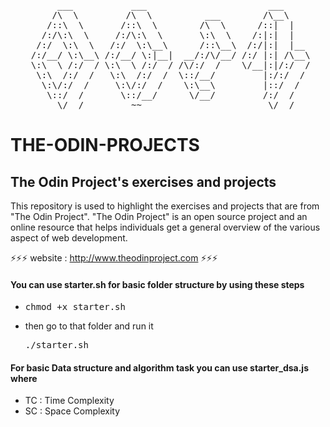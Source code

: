 <pre align=center>
      ___           ___                       ___     
     /\  \         /\  \          ___        /\__\    
    /::\  \       /::\  \        /\  \      /::|  |   
   /:/\:\  \     /:/\:\  \       \:\  \    /:|:|  |   
  /:/  \:\  \   /:/  \:\__\      /::\__\  /:/|:|  |__ 
 /:/__/ \:\__\ /:/__/ \:|__|  __/:/\/__/ /:/ |:| /\__\
 \:\  \ /:/  / \:\  \ /:/  / /\/:/  /    \/__|:|/:/  /
  \:\  /:/  /   \:\  /:/  /  \::/__/         |:/:/  / 
   \:\/:/  /     \:\/:/  /    \:\__\         |::/  /  
    \::/  /       \::/__/      \/__/         /:/  /   
     \/__/         ~~                        \/__/  
</pre>

# THE-ODIN-PROJECTS
## The Odin Project's exercises and projects</br>
This repository is used to highlight the exercises and projects that are from "The Odin Project". "The Odin Project" is an open source project and an online resource that helps individuals get a general overview of the various aspect of web development.

⚡⚡⚡ website : http://www.theodinproject.com ⚡⚡⚡

#### You can use starter.sh for basic folder structure by using these steps
- <pre>chmod +x starter.sh</pre>
-  then go to that folder and run it <pre>./starter.sh</pre>

#### For basic Data structure and algorithm task you can use starter_dsa.js where
- TC : Time Complexity
- SC : Space Complexity